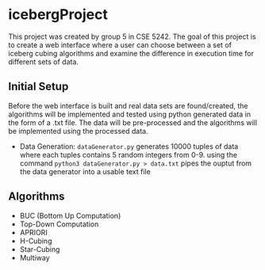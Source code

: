 # icebergProject

This project was created by group 5 in CSE 5242.
The goal of this project is to create a web interface 
where a user can choose between a set of iceberg cubing 
algorithms and examine the difference in execution time for 
different sets of data. 

##  Initial Setup 

Before the web interface is built and real data sets are 
found/created, the algorithms will be implemented and tested
using python generated data in the form of a .txt file. 
The data will be pre-processed and the algorithms will be
implemented using the processed data.

- Data Generation: 
        `dataGenerator.py` generates 10000 tuples of data where each
        tuples contains 5 random integers from 0-9. using the command 
        ```
        python3 dataGenerator.py > data.txt
        ```
        pipes the ouptut from the data generator into a usable text file 

## Algorithms
- BUC (Bottom Up Computation)
- Top-Down Computation 
- APRIORI
- H-Cubing
- Star-Cubing
- Multiway